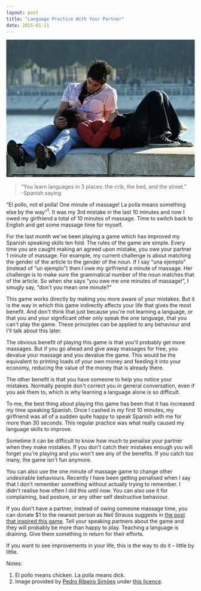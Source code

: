 ```yaml
---
layout: post
title: "Language Practice With Your Partner"
date: 2015-01-11
---
```

![A nice couple](/images/partners.jpg)

> “You learn languages in 3 places: the crib, the bed, and the street.”  
> -Spanish saying

“El pollo, not el polla! One minute of massage! La polla means something else by the way”<sup>1</sup>. It was my 3rd mistake in the last 10 minutes and now I owed my girlfriend a total of 10 minutes of massage. Time to switch back to English and get some massage time for myself.

For the last month we've been playing a game which has improved my Spanish speaking skills ten fold. The rules of the game are simple. Every time you are caught making an agreed upon mistake, you owe your partner 1 minute of massage. For example, my current challenge is about matching the gender of the article to the gender of the noun. If I say “una ejemplo” (instead of “un ejemplo”) then I owe my girlfriend a minute of massage. Her challenge is to make sure the grammatical number of the noun matches that of the article. So when she says “you owe me one minutes of massage!”, I smugly say, “don't you mean one minute?”

This game works directly by making you more aware of your mistakes. But it is the way in which this game indirectly affects your life that gives the most benefit. And don't think that just because you're not learning a language, or that you and your significant other only speak the one language, that you can't play the game. These principles can be applied to any behaviour and I'll talk about this later.

The obvious benefit of playing this game is that you'll probably get more massages. But if you go ahead and give away massages for free, you devalue your massage and you devalue the game. This would be the equivalent to printing loads of your own money and feeding it into your economy, reducing the value of the money that is already there.

The other benefit is that you have someone to help you notice your mistakes. Normally people don't correct you in general conversation, even if you ask them to, which is why learning a language alone is so difficult.

To me, the best thing about playing this game has been that it has increased my time speaking Spanish. Once I cashed in my first 10 minutes, my girlfriend was all of a sudden quite happy to speak Spanish with me for more than 30 seconds. This regular practice was what really caused my language skills to improve.

Sometime it can be difficult to know how much to penalise your partner when they make mistakes. If you don't catch their mistakes enough you will forget you're playing and you won't see any of the benefits. If you catch too many, the game isn't fun anymore.

You can also use the one minute of massage game to change other undesirable behaviours. Recently I have been getting penalised when I say that I don't remember something without actually trying to remember. I didn't realise how often I did this until now. You can also use it for complaining, bad posture, or any other self destructive behaviour.

If you don't have a partner, instead of owing someone massage time, you can donate $1 to the nearest person as Neil Strauss suggests in [the post that inspired this game](https://www.neilstrauss.com/neil/how_to_stop_complaining). Tell your speaking partners about the game and they will probably be more than happy to play. Teaching a language is draining. Give them something in return for their efforts.

If you want to see improvements in your life, this is the way to do it – little by little.

Notes:

1.  El pollo means chicken. La polla means dick.
2.  Image provided by [Pedro Ribeiro Simões](https://www.flickr.com/photos/pedrosimoes7/) under [this licence](https://creativecommons.org/licenses/by-nc/2.0/legalcode).
